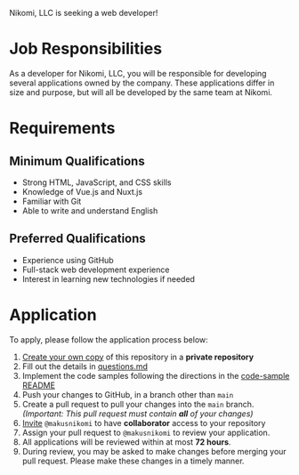 Nikomi, LLC is seeking a web developer!

# Job Responsibilities

As a developer for Nikomi, LLC, you will be responsible for developing several
applications owned by the company.  These applications differ in size and
purpose, but will all be developed by the same team at Nikomi.

# Requirements

## Minimum Qualifications

- Strong HTML, JavaScript, and CSS skills
- Knowledge of Vue.js and Nuxt.js
- Familiar with Git
- Able to write and understand English

## Preferred Qualifications

- Experience using GitHub
- Full-stack web development experience
- Interest in learning new technologies if needed

# Application

To apply, please follow the application process below:

1. [Create your own copy][1] of this repository in a **private repository**
2. Fill out the details in [questions.md](questions.md)
3. Implement the code samples following the directions in the [code-sample README](code-sample/README.md)
4. Push your changes to GitHub, in a branch other than `main`
5. Create a pull request to pull your changes into the `main` branch.
*(Important: This pull request must contain **all** of your changes)*
6. [Invite][2] `@makusnikomi` to have **collaborator** access to your repository
7. Assign your pull request to `@makusnikomi` to review your application.
7. All applications will be reviewed within at most **72 hours**.
8. During review, you may be asked to make changes before merging your pull
request.  Please make these changes in a timely manner.

[1]: https://github.com/nikomi-llc/hiring/generate
[2]: https://docs.github.com/en/free-pro-team@latest/github/setting-up-and-managing-your-github-user-account/inviting-collaborators-to-a-personal-repository
